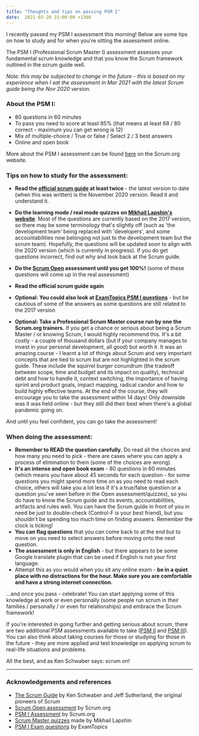 ```yaml
---
title: "Thoughts and tips on passing PSM I"
date:  2021-03-20 15:00:00 +1300
---
```


I recently passed my PSM I assessment this morning! Below are some tips on how to study and for when you're sitting the assessment online.

The PSM I (Professional Scrum Master I) assessment assesses your fundamental scrum knowledge and that you know the Scrum framework outlined in the scrum guide well. 

*Note: this may be subjected to change in the future - this is based on my experience when I sat the assessment in Mar 2021 with the latest Scrum guide being the Nov 2020 version.*

### About the PSM I:
- 80 questions in 60 minutes
- To pass you need to score at least 85% (that means at least 68 / 80 correct - maximum you can get wrong is 12)
- Mix of multiple-choice / True or false / Select 2 / 3 best answers
- Online and open book


More about the PSM I assessment can be found [here](https://www.scrum.org/professional-scrum-master-i-certification) on the Scrum.org website.


### Tips on how to study for the assessment:

- **Read the [official scrum guide](https://scrumguides.org/scrum-guide.html) at least twice** - the latest version to date (when this was written) is the November 2020 version. Read it and understand it.
- **Do the learning mode / real mode quizzes on [Mikhail Lapshin's website](https://mlapshin.com/index.php/scrum-quizzes/sm-learning-mode/)**. Most of the questions are currently based on the 2017 version, so there may be some terminology that's slightly off (such as 'the development team' being replaced with 'developers', and some accountabilities now belonging not just to the development team but the scrum team). Hopefully, the questions will be updated soon to align with the 2020 version (which is currently in progress). If you do get questions incorrect, find out why and look back at the Scrum guide.
- **Do the [Scrum Open](https://www.scrum.org/open-assessments/scrum-open) assessment until you get 100%!** (some of these questions will come up in the real assessment)
- **Read the official scrum guide again**


- **Optional: You could also look at [ExamTopics PSM I questions](https://www.examtopics.com/exams/scrum/psm-i/)** - but be cautious of some of the answers as some questions are still related to the 2017 version
- **Optional: Take a Professional Scrum Master course run by one the Scrum.org trainers.** If you get a chance or serious about being a Scrum Master / or knowing Scrum, I would highly recommend this. It's a bit costly - a couple of thousand dollars (but if your company manages to invest in your personal development, all good) but worth it. It was an amazing course - I learnt a lot of things about Scrum and very important concepts that are tied to scrum but are not highlighted in the scrum guide. These include the squirrel burger conundrum (the tradeoff between scope, time and budget and its impact on quality), technical debt and how to handle it, context switching, the importance of having sprint and product goals, impact mapping, radical candor and how to build highly effective teams. At the end of the course, they will encourage you to take the assessment within 14 days! Only downside was it was held online - but they still did their best when there's a global pandemic going on.

And until you feel confident, you can go take the assessment!

### When doing the assessment:

- **Remember to READ the question carefully.** Do read all the choices and how many you need to pick - there are cases where you can apply a process of elimination to them (some of the choices are wrong).
- **It's an intense and open book exam** - 80 questions in 60 minutes (which means you have about 45 seconds for each question - for some questions you might spend more time on as you need to read each choice, others will take you a lot less if it's a true/false question or a question you've seen before in the Open assessment/quizzes), so you do have to know the Scrum guide and its events, accountabilities, artifacts and rules well. You can have the Scrum guide in front of you in need be just to double-check (Control-F is your best friend), but you shouldn't be spending too much time on finding answers. Remember the clock is ticking!
- **You can flag questions** that you can come back to at the end but to move on you need to select answers before moving onto the next question.
- **The assessment is only in English** - but there appears to be some Google translate plugin that can be used if English is not your first language.
- Attempt this as you would when you sit any online exam - **be in a quiet place with no distractions for the hour. Make sure you are comfortable and have a strong internet connection.**


...and once you pass - celebrate! You can start applying some of this knowledge at work or even personally (some people run scrum in their families / personally / or even for relationships) and embrace the Scrum framework! 

If you're interested in going further and getting serious about scrum, there are two additional PSM assessments available to take ([PSM II](https://www.scrum.org/professional-scrum-master-ii-certification) and [PSM III](https://www.scrum.org/professional-scrum-master-iii-certification)). You can also think about taking courses for those or studying for those in the future - they are more applied and test knowledge on applying scrum to real-life situations and problems.

All the best, and as Ken Schwaber says: scrum on! 

---

### Acknowledgements and references

- [The Scrum Guide](https://scrumguides.org/scrum-guide.html) by Ken Schwaber and Jeff Sutherland, the original pioneers of Scrum 
- [Scrum Open assessment](https://www.scrum.org/open-assessments/scrum-open) by Scrum.org
- [PSM I Assessment](https://www.scrum.org/professional-scrum-master-i-certification) by Scrum.org
- [Scrum Master quizzes](https://mlapshin.com/index.php/scrum-quizzes/sm-learning-mode/) made by Mikhail Lapshin
- [PSM I Exam questions](https://www.examtopics.com/exams/scrum/psm-i/) by ExamTopics